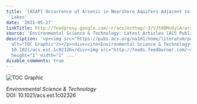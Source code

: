 ```yaml
---
title: '[ASAP] Occurrence of Arsenic in Nearshore Aquifers Adjacent to Large Inland
  Lakes'
date: '2021-05-27'
linkTitle: http://feedproxy.google.com/~r/acs/esthag/~3/VJ59BMuUyiA/acs.est.1c02326
source: 'Environmental Science & Technology: Latest Articles (ACS Publications)'
description: '<p><img src="https://pubs.acs.org/na101/home/literatum/publisher/achs/journals/content/esthag/0/esthag.ahead-of-print/acs.est.1c02326/20210527/images/medium/es1c02326_0008.gif"
  alt="TOC Graphic"/></p><div><cite>Environmental Science & Technology</cite></div><div>DOI:
  10.1021/acs.est.1c02326</div><img src="http://feeds.feedburner.com/~r/acs/esthag/~4/VJ59BMuUyiA"
  height="1" width="1" ...'
disable_comments: true
---
```

<p><img src="https://pubs.acs.org/na101/home/literatum/publisher/achs/journals/content/esthag/0/esthag.ahead-of-print/acs.est.1c02326/20210527/images/medium/es1c02326_0008.gif" alt="TOC Graphic"/></p><div><cite>Environmental Science & Technology</cite></div><div>DOI: 10.1021/acs.est.1c02326</div><img src="http://feeds.feedburner.com/~r/acs/esthag/~4/VJ59BMuUyiA" height="1" width="1" ...